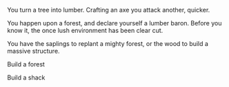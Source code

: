 You turn a tree into lumber.  Crafting an axe you attack another, quicker.

You happen upon a forest, and declare yourself a lumber baron.
Before you know it, the once lush environment has been clear cut.

You have the saplings to replant a mighty forest, or the wood to build a massive structure.

Build a forest

Build a shack